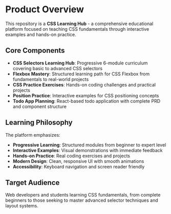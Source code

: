 # Product Overview

This repository is a **CSS Learning Hub** - a comprehensive educational platform focused on teaching CSS fundamentals through interactive examples and hands-on practice.

## Core Components

- **CSS Selectors Learning Hub**: Progressive 6-module curriculum covering basic to advanced CSS selectors
- **Flexbox Mastery**: Structured learning path for CSS Flexbox from fundamentals to real-world projects  
- **CSS Practice Exercises**: Hands-on coding challenges and practical projects
- **Position Practice**: Interactive examples for CSS positioning concepts
- **Todo App Planning**: React-based todo application with complete PRD and component structure

## Learning Philosophy

The platform emphasizes:
- **Progressive Learning**: Structured modules from beginner to expert level
- **Interactive Examples**: Visual demonstrations with immediate feedback
- **Hands-on Practice**: Real coding exercises and projects
- **Modern Design**: Clean, responsive UI with smooth animations
- **Accessibility**: Keyboard navigation and screen reader friendly

## Target Audience

Web developers and students learning CSS fundamentals, from complete beginners to those seeking to master advanced selector techniques and layout systems.